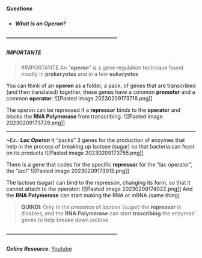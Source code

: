 ##### Questions
- ***What is an Operon?***

##### —————————————————————
##### IMPORTANTE
> #IMPORTANTE An “***operon***” is a gene regulation technique found mostly in **prokeryotes** and in a few **eukaryotes**

You can think of an **operon** as a folder, a pack, of genes that are transcribed (and then translated) together, these genes have a common **promoter** and a common **operator**:
![[Pasted image 20230209173718.png]]

The operon can be repressed if a **repressor** binds to the **operator** and blocks the **RNA Polymerase** from transcribing.
![[Pasted image 20230209173729.png]]

---
*~Ex.: **Lac Operon***
It “packs” 3 genes for the production of enzymes that help in the process of breaking up lactose (sugar) so that bacteria can feast on its products
![[Pasted image 20230209173755.png]]

There is a gene that codes for the specific **repressor** for the “lac operator”, the “*lacI*”
![[Pasted image 20230209173913.png]]

The lactose (sugar) can bind to the represson, changing its form, so that it cannot attach to the operator:
![[Pasted image 20230209174022.png]]
And the **RNA Polymerase** can start making the RNA or mRNA (same thing)

> **QUINDI**: Only in the presence of *lactose* (sugar) the **repressor** is disables, and the **RNA Polymerase** can start **trascribing** the enzymes’ genes to help breake down *lactose*

##### —————————————————————
***Online Resource***: [Youtube](https://www.youtube.com/watch?v=h_1QLdtF8d0)